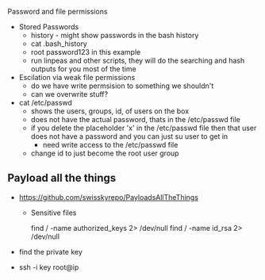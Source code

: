 Password and file permissions 

* Stored Passwords
	* history - might show passwords in the bash history 
	* cat .bash_history
	* root password123 in this example 
	* run linpeas and other scripts, they will do the searching and hash outputs for you most of the time 
* Escilation via weak file permissions 
	* do we have write permsision to something we shouldn't 
	* can we overwrite stuff?
* cat /etc/passwd
	* shows the users, groups, id, of users on the box 
	* does not have the actual password, thats in the /etc/passwd file 
	* if you delete the placeholder 'x' in the /etc/passwd file then that user does not have a password and you can just su user to get in 
		* need write access to the /etc/passwd file 
	* change id to just become the root user group

## Payload all the things 
* https://github.com/swisskyrepo/PayloadsAllTheThings
	* Sensitive files

		find / -name authorized_keys 2> /dev/null
		find / -name id_rsa 2> /dev/null
		
* find the private key 
* ssh -i key root@ip